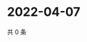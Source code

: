 # 2022-04-07

共 0 条

<!-- BEGIN WEIBO -->
<!-- 最后更新时间 Thu Apr 07 2022 19:11:37 GMT+0800 (China Standard Time) -->

<!-- END WEIBO -->
